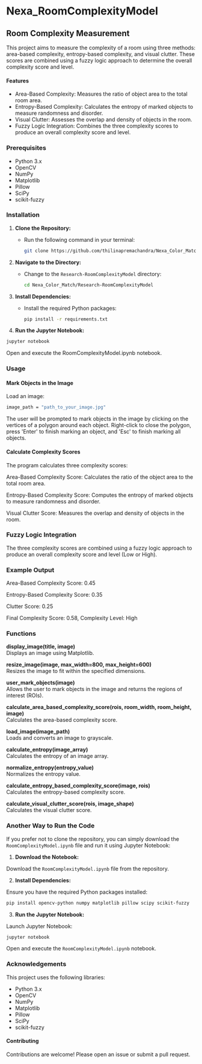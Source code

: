 # Nexa_RoomComplexityModel
## Room Complexity Measurement
This project aims to measure the complexity of a room using three methods: area-based complexity, entropy-based complexity, and visual clutter. These scores are combined using a fuzzy logic approach to determine the overall complexity score and level.

#### Features
- Area-Based Complexity: Measures the ratio of object area to the total room area.
- Entropy-Based Complexity: Calculates the entropy of marked objects to measure randomness and disorder.
- Visual Clutter: Assesses the overlap and density of objects in the room.
- Fuzzy Logic Integration: Combines the three complexity scores to produce an overall complexity score and level.

### Prerequisites
- Python 3.x
- OpenCV
- NumPy
- Matplotlib
- Pillow
- SciPy
- scikit-fuzzy

### Installation

1. **Clone the Repository:**
   - Run the following command in your terminal:
     ```sh
     git clone https://github.com/thilinapremachandra/Nexa_Color_Match.git
     ```

2. **Navigate to the Directory:**
   - Change to the `Research-RoomComplexityModel` directory:
     ```sh
     cd Nexa_Color_Match/Research-RoomComplexityModel
     ```

3. **Install Dependencies:**
   - Install the required Python packages:
     ```sh
     pip install -r requirements.txt
     ```

4. **Run the Jupyter Notebook:**

```sh
jupyter notebook
```
Open and execute the RoomComplexityModel.ipynb notebook.

### Usage

#### Mark Objects in the Image
Load an image:
```sh
image_path = "path_to_your_image.jpg"
```

The user will be prompted to mark objects in the image by clicking on the vertices of a polygon around each object. Right-click to close the polygon, press 'Enter' to finish marking an object, and 'Esc' to finish marking all objects.

#### Calculate Complexity Scores
The program calculates three complexity scores:

Area-Based Complexity Score: Calculates the ratio of the object area to the total room area.

Entropy-Based Complexity Score: Computes the entropy of marked objects to measure randomness and disorder.

Visual Clutter Score: Measures the overlap and density of objects in the room.

### Fuzzy Logic Integration
The three complexity scores are combined using a fuzzy logic approach to produce an overall complexity score and level (Low or High).

### Example Output

Area-Based Complexity Score: 0.45

Entropy-Based Complexity Score: 0.35

Clutter Score: 0.25

Final Complexity Score: 0.58, Complexity Level: High

### Functions

**display_image(title, image)**  
Displays an image using Matplotlib.

**resize_image(image, max_width=800, max_height=600)**  
Resizes the image to fit within the specified dimensions.

**user_mark_objects(image)**  
Allows the user to mark objects in the image and returns the regions of interest (ROIs).

**calculate_area_based_complexity_score(rois, room_width, room_height, image)**  
Calculates the area-based complexity score.

**load_image(image_path)**  
Loads and converts an image to grayscale.

**calculate_entropy(image_array)**  
Calculates the entropy of an image array.

**normalize_entropy(entropy_value)**  
Normalizes the entropy value.

**calculate_entropy_based_complexity_score(image, rois)**  
Calculates the entropy-based complexity score.

**calculate_visual_clutter_score(rois, image_shape)**  
Calculates the visual clutter score.

### Another Way to Run the Code
If you prefer not to clone the repository, you can simply download the `RoomComplexityModel.ipynb` file and run it using Jupyter Notebook:

1. **Download the Notebook:**

Download the `RoomComplexityModel.ipynb` file from the repository.

2. **Install Dependencies:**

Ensure you have the required Python packages installed:
```sh
pip install opencv-python numpy matplotlib pillow scipy scikit-fuzzy
```

3. **Run the Jupyter Notebook:**

Launch Jupyter Notebook:
```sh
jupyter notebook
```
Open and execute the `RoomComplexityModel.ipynb` notebook.

### Acknowledgements
This project uses the following libraries:

- Python 3.x
- OpenCV
- NumPy
- Matplotlib
- Pillow
- SciPy
- scikit-fuzzy

#### Contributing
Contributions are welcome! Please open an issue or submit a pull request.

